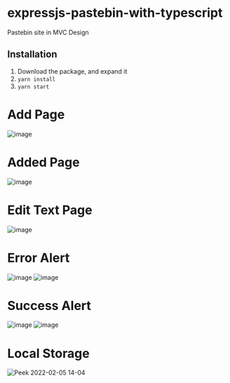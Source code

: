 # expressjs-pastebin-with-typescript
Pastebin site in MVC Design

## Installation
1.  Download the package, and expand it
2.  `yarn install`
3.  `yarn start`

# Add Page
![image](https://user-images.githubusercontent.com/48402602/152617916-738f44a1-aaec-439e-a88b-0f1377dbcb27.png)

# Added Page
![image](https://user-images.githubusercontent.com/48402602/152618014-010d60fb-1997-49f3-be54-9aff45519ab7.png)

# Edit Text Page
![image](https://user-images.githubusercontent.com/48402602/152618033-13b06cb0-fd59-4d93-be6c-91fda12506c8.png)

# Error Alert
![image](https://user-images.githubusercontent.com/48402602/152618163-cce1eaab-e9e4-4152-b144-a5ff01d3e428.png)
![image](https://user-images.githubusercontent.com/48402602/152618222-c899948c-17b7-4353-8423-a5daf121d0bc.png)
# Success Alert
![image](https://user-images.githubusercontent.com/48402602/152618192-17affd7a-af76-4509-8f0d-04d26a3f82b4.png)
![image](https://user-images.githubusercontent.com/48402602/152618304-bf4ed688-d414-4589-b537-b0a074eec16f.png)

# Local Storage
![Peek 2022-02-05 14-04](https://user-images.githubusercontent.com/48402602/152639471-d73cff05-ef56-43ae-9709-a3f606afcd6a.gif)
